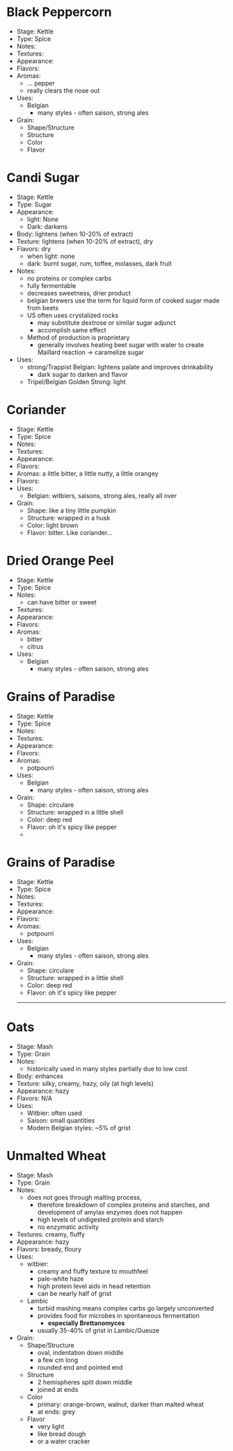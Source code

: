 # Black Peppercorn
* Stage: Kettle
* Type: Spice
* Notes:
* Textures: 
* Appearance: 
* Flavors: 
* Aromas:
	* ... pepper
	* really clears the nose out
* Uses:
	* Belgian
		* many styles - often saison, strong ales
* Grain:
	* Shape/Structure
	* Structure
	* Color
	* Flavor
# Candi Sugar
* Stage: Kettle
* Type: Sugar
* Appearance:
	* light: None
	* Dark: darkens
* Body: lightens (when 10-20% of extract)
* Texture: lightens (when 10-20% of extract), dry
* Flavors: dry
	* when light: none
	* dark: burnt sugar, rum, toffee, molasses, dark fruit
* Notes:
	* no proteins or complex carbs
	* fully fermentable
	* decreases sweetness, drier product
	* belgian brewers use the term for liquid form of cooked sugar made from beets
	* US often uses crystalized rocks
		* may substitute dextrose or similar sugar adjunct
		* accomplish same effect
	* Method of production is proprietary
		* generally involves heating beet sugar with water to create Maillard reaction -> caramelize sugar
* Uses:
	* strong/Trappist Belgian: lightens palate and improves drinkability
		* dark sugar to darken and flavor
	* Tripel/Belgian Golden Strong: light
# Coriander
* Stage: Kettle
* Type: Spice
* Notes:
* Textures: 
* Appearance: 
* Flavors: 
* Aromas: a little bitter, a little nutty, a little orangey
* Flavors: 
* Uses:
	* Belgian: witbiers, saisons, strong ales, really all over
* Grain:
	* Shape: like a tiny little pumpkin
	* Structure: wrapped in a husk
	* Color: light brown
	* Flavor: bitter. Like coriander...
# Dried Orange Peel
* Stage: Kettle
* Type: Spice
* Notes:
	* can have bitter or sweet
* Textures: 
* Appearance: 
* Flavors: 
* Aromas:
	* bitter
	* citrus
* Uses:
	* Belgian
		* many styles - often saison, strong ales
# Grains of Paradise
* Stage: Kettle
* Type: Spice
* Notes:
* Textures: 
* Appearance: 
* Flavors: 
* Aromas:
	* potpourri
* Uses:
	* Belgian
		* many styles - often saison, strong ales
* Grain:
	* Shape: circulare
	* Structure: wrapped in a little shell
	* Color: deep red
	* Flavor: oh it's spicy like pepper
	* 
# Grains of Paradise
* Stage: Kettle
* Type: Spice
* Notes:
* Textures: 
* Appearance: 
* Flavors: 
* Aromas:
	* potpourri
* Uses:
	* Belgian
		* many styles - often saison, strong ales
* Grain:
	* Shape: circulare
	* Structure: wrapped in a little shell
	* Color: deep red
	* Flavor: oh it's spicy like pepper
	* ****
# Oats
* Stage: Mash
* Type: Grain
* Notes:
	* historically used in many styles partially due to low cost
* Body: enhances
* Texture: silky, creamy, hazy, oily (at high levels)
* Appearance: hazy
* Flavors: N/A
* Uses:
	* Witbier: often used
	* Saison: small quantities
	* Modern Belgian styles: ~5% of grist
# Unmalted Wheat
* Stage: Mash
* Type: Grain
* Notes:
	* does not goes through malting process,
		* therefore breakdown of complex proteins and starches, and development of amylas enzymes does not happen
		* high levels of undigested protein and starch
		* no enzymatic activity
* Textures: creamy, fluffy
* Appearance: hazy
* Flavors: bready, floury
* Uses:
	* witbier: 
		* creamy and fluffy texture to mouthfeel
		* pale-white haze
		* high protein level aids in head retention
		* can be nearly half of grist
	* Lambic
		* turbid mashing means complex carbs go largely unconverted
		* provides food for microbes in spontaneous fermentation
			* **especially Brettanomyces**
		* usually 35-40% of grist in Lambic/Gueuze
* Grain:
	* Shape/Structure
		* oval, indentation down middle
		* a few cm long
		* rounded end and pointed end
	* Structure
		* 2 hemispheres split down middle
		* joined at ends
	* Color
		* primary: orange-brown, walnut, darker than malted wheat
		* at ends: grey
	* Flavor
		* very light
		* like bread dough
		* or a water cracker